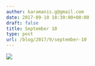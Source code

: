```yaml
---
author: karamanis.g@gmail.com
date: 2017-09-10 18:39:00+00:00
draft: false
title: September 10
type: post
url: /blog/2017/9/september-10
---
```




  
   ![](https://images.squarespace-cdn.com/content/v1/4f3f61bae4b063b909445965/1505063553642-WXGZBLVA5G423R55W3GU/ke17ZwdGBToddI8pDm48kJUlZr2Ql5GtSKWrQpjur5t7gQa3H78H3Y0txjaiv_0fDoOvxcdMmMKkDsyUqMSsMWxHk725yiiHCCLfrh8O1z5QPOohDIaIeljMHgDF5CVlOqpeNLcJ80NK65_fV7S1UfNdxJhjhuaNor070w_QAc94zjGLGXCa1tSmDVMXf8RUVhMJRmnnhuU1v2M8fLFyJw/IMG_2251.jpg?format=original)

  


